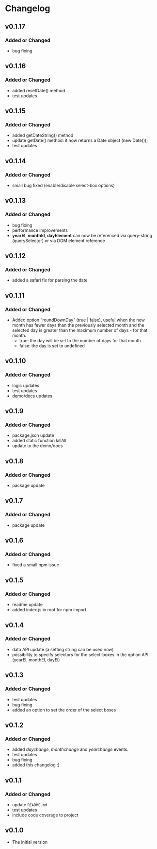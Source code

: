 # Changelog

## v0.1.17
### Added or Changed
- bug fixing

## v0.1.16
### Added or Changed
- added resetDate() method
- test updates

## v0.1.15
### Added or Changed
- added getDateString() method
- update getDate() method: it now returns a Date object (new Date());
- test updates

## v0.1.14
### Added or Changed
- small bug fixed (enable/disable select-box options)

## v0.1.13
### Added or Changed
- bug fixing
- performance improvements
- **yearEl**, **monthEl**, **dayElement** can now be referenced via query-string (querySelector) or via DOM element reference

## v0.1.12
### Added or Changed
- added a safari fix for parsing the date

## v0.1.11
### Added or Changed
- Added option “roundDownDay” (true | false), useful when the new month has fewer days than the previously selected month and the selected day is greater than the maximum number of days - for that month.
  - true: the day will be set to the number of days for that month
  - false: the day is set to undefined

## v0.1.10
### Added or Changed
- logic updates
- test updates
- demo/docs updates

## v0.1.9
### Added or Changed
- package.json update
- added static function killAll
- update to the demo/docs

## v0.1.8
### Added or Changed
- package update

## v0.1.7
### Added or Changed
- package update

## v0.1.6
### Added or Changed
- fixed a small npm issue

## v0.1.5
### Added or Changed
- readme update
- added index.js in root for npm import

## v0.1.4
### Added or Changed
- data API update (a setting string can be used now)
- possibility to specify selectors for the select-boxes in the option API (yearEl, monthEl, dayEl)

## v0.1.3
### Added or Changed
- test updates
- bug fixing
- added an option to set the order of the select boxes

## v0.1.2
### Added or Changed
- added *daychange*, *monthchange* and *yearchange* events.
- test updates
- bug fixing
- added this changelog :)

## v0.1.1
### Added or Changed
- update `README.md`
- test updates
- include code coverage to project

## v0.1.0
- The initial version
